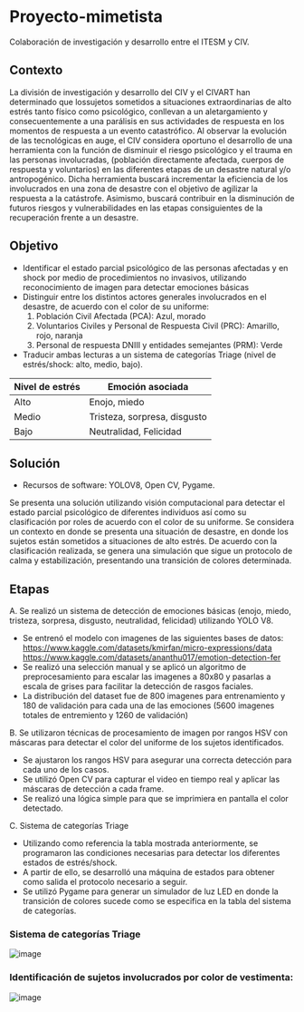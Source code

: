 # Proyecto-mimetista
Colaboración de investigación y desarrollo entre el ITESM y CIV.  

## Contexto
La división de investigación y desarrollo del CIV y el CIVART han determinado que lossujetos sometidos a situaciones extraordinarias de alto estrés tanto físico como psicológico, conllevan a un aletargamiento y consecuentemente a una parálisis en sus actividades de respuesta en los momentos de respuesta a un evento catastrófico. Al observar la evolución de las tecnológicas en auge, el CIV considera oportuno el desarrollo de una herramienta con la función de disminuir el riesgo psicológico y el trauma en las personas involucradas, (población directamente afectada, cuerpos de respuesta y voluntarios) en las diferentes etapas de un desastre natural y/o antropogénico. Dicha herramienta buscará incrementar la eficiencia de los involucrados en una zona de desastre con el objetivo de agilizar la respuesta a la catástrofe. Asimismo, buscará contribuir en la disminución de futuros riesgos y vulnerabilidades en las etapas consiguientes de la recuperación frente a un desastre.

## Objetivo
* Identificar el estado parcial psicológico de las personas afectadas y en shock por medio de procedimientos no invasivos, utilizando reconocimiento de imagen para detectar emociones básicas
* Distinguir entre los distintos actores generales involucrados en el desastre, de acuerdo con el color de su uniforme:
  1. Población Civil Afectada (PCA): Azul, morado
  2. Voluntarios Civiles y Personal de Respuesta Civil (PRC): Amarillo, rojo, naranja
  3. Personal de respuesta DNIII y entidades semejantes (PRM): Verde
* Traducir ambas lecturas a un sistema de categorías Triage (nivel de estrés/shock: alto, medio, bajo).

| Nivel de estrés | Emoción asociada |
| ------------- | ------------- |
| Alto | Enojo, miedo|
| Medio | Tristeza, sorpresa, disgusto |
| Bajo | Neutralidad, Felicidad | 

## Solución

* Recursos de software: YOLOV8, Open CV, Pygame.

Se presenta una solución utilizando visión computacional para detectar el estado parcial psicológico de diferentes individuos así como su clasificación por roles de acuerdo con el color de su uniforme. Se considera un contexto en donde se presenta una situación de desastre, en donde los sujetos están sometidos a situaciones de alto estrés. De acuerdo con la clasificación realizada, se genera una simulación que sigue un protocolo de calma y estabilización, presentando una transición de colores determinada.

## Etapas
A. Se realizó un sistema de detección de emociones básicas (enojo, miedo, tristeza, sorpresa, disgusto, neutralidad, felicidad) utilizando YOLO V8.
* Se entrenó el modelo con imagenes de las siguientes bases de datos: 
https://www.kaggle.com/datasets/kmirfan/micro-expressions/data
https://www.kaggle.com/datasets/ananthu017/emotion-detection-fer
* Se realizó una selección manual y se aplicó un algoritmo de preprocesamiento para escalar las imagenes a 80x80 y pasarlas a escala de grises para facilitar la detección de rasgos faciales.
* La distribución del dataset fue de 800 imagenes para entrenamiento y 180 de validación para cada una de las emociones (5600 imagenes totales de entremiento y 1260 de validación)

B. Se utilizaron técnicas de procesamiento de imagen por rangos HSV con máscaras para detectar el color del uniforme de los sujetos identificados.
* Se ajustaron los rangos HSV para asegurar una correcta detección para cada uno de los casos.
* Se utilizó Open CV para capturar el video en tiempo real y aplicar las máscaras de detección a cada frame.
* Se realizó una lógica simple para que se imprimiera en pantalla el color detectado.

C. Sistema de categorías Triage
* Utilizando como referencia la tabla mostrada anteriormente, se programaron las condiciones necesarias para detectar los diferentes estados de estrés/shock.
* A partir de ello, se desarrolló una máquina de estados para obtener como salida el protocolo necesario a seguir.
* Se utilizó Pygame para generar un simulador de luz LED en donde la transición de colores sucede como se especifica en la tabla del sistema de categorías.

### Sistema de categorías Triage
![image](https://github.com/victoriadeleon/Proyecto-mimetista/assets/70030691/362f0184-e33e-4962-9674-821d280b4388)
### Identificación de sujetos involucrados por color de vestimenta:
![image](https://github.com/victoriadeleon/Proyecto-mimetista/assets/70030691/0f4f3011-de41-4f7f-ac38-ea06f13b5164)
